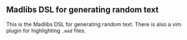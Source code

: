 ## Madlibs DSL for generating random text

This is the Madlibs DSL for generating random text. There is also a vim plugin for highlighting `.mad` files. 
